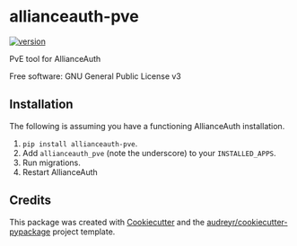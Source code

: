 # allianceauth-pve

[![version](https://img.shields.io/pypi/v/allianceauth_pve.svg)](https://pypi.python.org/pypi/allianceauth_pve)


PvE tool for AllianceAuth


Free software: GNU General Public License v3

Installation
------------

The following is assuming you have a functioning AllianceAuth installation.

1. `pip install allianceauth-pve`.
2. Add `allianceauth_pve` (note the underscore) to your `INSTALLED_APPS`.
3. Run migrations.
4. Restart AllianceAuth

Credits
-------

This package was created with [Cookiecutter](https://github.com/audreyr/cookiecutter) and the [audreyr/cookiecutter-pypackage](https://github.com/audreyr/cookiecutter-pypackage) project template.

